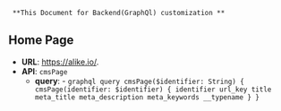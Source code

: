      **This Document for Backend(GraphQl) customization **
     
##  **Home Page**

-    **URL**: <https://alike.io/>.
-    **API**: `cmsPage`
      - **query**:
            - ```graphql
                query cmsPage($identifier: String) {
                   cmsPage(identifier: $identifier) {
                   identifier
                   url_key
                   title
                   meta_title
                   meta_description
                   meta_keywords
                   __typename
                    }
                 }
               ```
